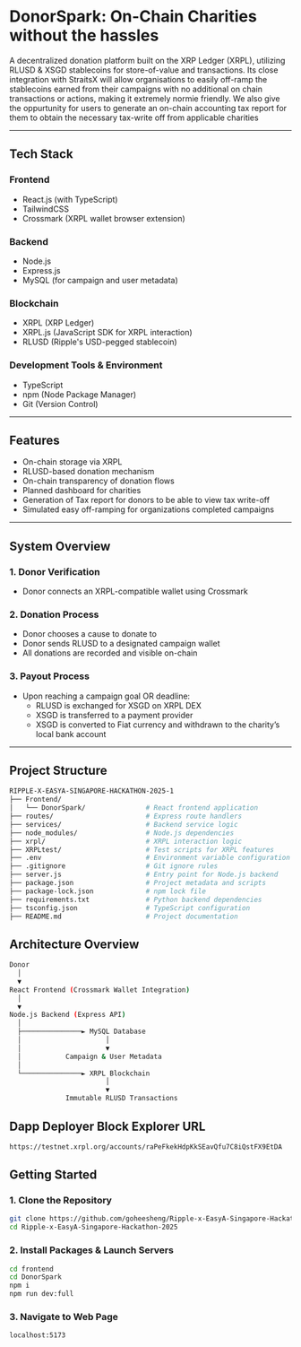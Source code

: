 # DonorSpark: On-Chain Charities without the hassles

A decentralized donation platform built on the XRP Ledger (XRPL), utilizing RLUSD & XSGD stablecoins for store-of-value and transactions. Its close integration with StraitsX will allow organisations to easily off-ramp the stablecoins earned from their campaigns with no additional on chain transactions or actions, making it extremely normie friendly. We also give the oppurtunity for users to generate an on-chain accounting tax report for them to obtain the necessary tax-write off from applicable charities 

---

## Tech Stack

### Frontend
- React.js (with TypeScript)
- TailwindCSS
- Crossmark (XRPL wallet browser extension)

### Backend
- Node.js
- Express.js
- MySQL (for campaign and user metadata)

### Blockchain
- XRPL (XRP Ledger)
- XRPL.js (JavaScript SDK for XRPL interaction)
- RLUSD (Ripple's USD-pegged stablecoin)

### Development Tools & Environment
- TypeScript
- npm (Node Package Manager)
- Git (Version Control)

---

## Features

- On-chain storage via XRPL
- RLUSD-based donation mechanism
- On-chain transparency of donation flows
- Planned dashboard for charities 
- Generation of Tax report for donors to be able to view tax write-off
- Simulated easy off-ramping for organizations completed campaigns 

---

## System Overview

### 1. Donor Verification
- Donor connects an XRPL-compatible wallet using Crossmark

### 2. Donation Process
- Donor chooses a cause to donate to
- Donor sends RLUSD to a designated campaign wallet
- All donations are recorded and visible on-chain

### 3. Payout Process
- Upon reaching a campaign goal OR deadline:
  - RLUSD is exchanged for XSGD on XRPL DEX
  - XSGD is transferred to a payment provider
  - XSGD is converted to Fiat currency and withdrawn to the charity’s local bank account

---

## Project Structure
```bash
RIPPLE-X-EASYA-SINGAPORE-HACKATHON-2025-1
├── Frontend/
│   └── DonorSpark/               # React frontend application
├── routes/                       # Express route handlers
├── services/                     # Backend service logic
├── node_modules/                 # Node.js dependencies
├── xrpl/                         # XRPL interaction logic
├── XRPLtest/                     # Test scripts for XRPL features
├── .env                          # Environment variable configuration
├── .gitignore                    # Git ignore rules
├── server.js                     # Entry point for Node.js backend
├── package.json                  # Project metadata and scripts
├── package-lock.json             # npm lock file
├── requirements.txt              # Python backend dependencies
├── tsconfig.json                 # TypeScript configuration
├── README.md                     # Project documentation
```

## Architecture Overview
```bash
Donor
  │
  ▼
React Frontend (Crossmark Wallet Integration)
  │
  ▼
Node.js Backend (Express API)
  │
  ├───────────────► MySQL Database
  │                     │
  │                     ▼
  │           Campaign & User Metadata
  │
  └───────────────► XRPL Blockchain
                        │
                        ▼
              Immutable RLUSD Transactions
```

## Dapp Deployer Block Explorer URL
```bash
https://testnet.xrpl.org/accounts/raPeFkekHdpKkSEavQfu7C8iQstFX9EtDA
```

## Getting Started

### 1. Clone the Repository
```bash
git clone https://github.com/goheesheng/Ripple-x-EasyA-Singapore-Hackathon-2025.git
cd Ripple-x-EasyA-Singapore-Hackathon-2025
```
### 2. Install Packages & Launch Servers
```bash
cd frontend
cd DonorSpark
npm i
npm run dev:full
```
### 3. Navigate to Web Page
```bash
localhost:5173
```

